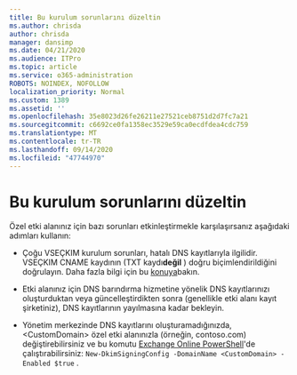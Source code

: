 ```yaml
---
title: Bu kurulum sorunlarını düzeltin
ms.author: chrisda
author: chrisda
manager: dansimp
ms.date: 04/21/2020
ms.audience: ITPro
ms.topic: article
ms.service: o365-administration
ROBOTS: NOINDEX, NOFOLLOW
localization_priority: Normal
ms.custom: 1389
ms.assetid: ''
ms.openlocfilehash: 35e8023d26fe26211e27521ceb8751d2d7fc7a21
ms.sourcegitcommit: c6692ce0fa1358ec3529e59ca0ecdfdea4cdc759
ms.translationtype: MT
ms.contentlocale: tr-TR
ms.lasthandoff: 09/14/2020
ms.locfileid: "47744970"
---
```

# <a name="fix-dkim-setup-issues"></a>Bu kurulum sorunlarını düzeltin

Özel etki alanınız için bazı sorunları etkinleştirmekle karşılaşırsanız aşağıdaki adımları kullanın:

- Çoğu VSEÇKIM kurulum sorunları, hatalı DNS kayıtlarıyla ilgilidir. VSEÇKIM CNAME kaydının (TXT kaydı**değil** ) doğru biçimlendirildiğini doğrulayın. Daha fazla bilgi için bu [konuya](https://docs.microsoft.com/microsoft-365/security/office-365-security/use-dkim-to-validate-outbound-email#steps-you-need-to-do-to-manually-set-up-dkim)bakın.

- Etki alanınız için DNS barındırma hizmetine yönelik DNS kayıtlarınızı oluşturduktan veya güncelleştirdikten sonra (genellikle etki alanı kayıt şirketiniz), DNS kayıtlarının yayılmasına kadar bekleyin.

- Yönetim merkezinde DNS kayıtlarını oluşturamadığınızda, \<CustomDomain\> özel etki alanınızla (örneğin, contoso.com) değiştirebilirsiniz ve bu komutu [Exchange Online PowerShell](https://docs.microsoft.com/powershell/exchange/exchange-online/connect-to-exchange-online-powershell/connect-to-exchange-online-powershell)'de çalıştırabilirsiniz: `New-DkimSigningConfig -DomainName <CustomDomain> -Enabled $true` .
